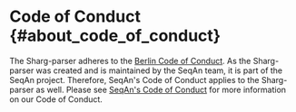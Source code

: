 # Code of Conduct {#about_code_of_conduct}

<!--
SPDX-FileCopyrightText: 2006-2025 Knut Reinert & Freie Universität Berlin
SPDX-FileCopyrightText: 2016-2025 Knut Reinert & MPI für molekulare Genetik
SPDX-License-Identifier: CC-BY-4.0
-->

The Sharg-parser adheres to the [Berlin Code of Conduct](https://berlincodeofconduct.org/). As the Sharg-parser was
created and is maintained by the SeqAn team, it is part of the SeqAn project. Therefore, SeqAn's Code of Conduct
applies to the Sharg-parser as well. Please see
[SeqAn's Code of Conduct](https://docs.seqan.de/seqan3/main_user/about_code_of_conduct.html) for more
information on our Code of Conduct.
